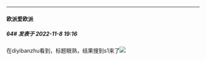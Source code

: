 

*****

####  欧派爱欧派  
##### 64#       发表于 2022-11-8 19:16

在diyibanzhu看到，标题眼熟，结果搜到s1来了<img src="https://static.saraba1st.com/image/smiley/face2017/068.png" referrerpolicy="no-referrer">


